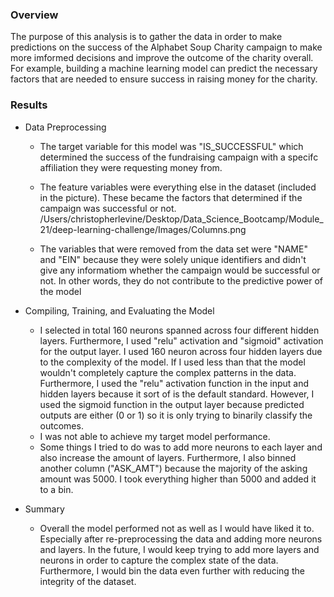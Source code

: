 ### Overview 
The purpose of this analysis is to gather the data in order to make predictions on the success of the Alphabet Soup Charity campaign to make more imformed decisions and improve the outcome of the charity overall. For example, building a machine learning model can predict the necessary factors that are needed to ensure success in raising money for the charity. 
### Results
* Data Preprocessing
    * The target variable for this model was "IS_SUCCESSFUL" which determined the success of the fundraising campaign with a specifc affiliation they were requesting money from.

    * The feature variables were everything else in the dataset (included in the picture). These became the factors that determined if the campaign was successful or not.
/Users/christopherlevine/Desktop/Data_Science_Bootcamp/Module_21/deep-learning-challenge/Images/Columns.png

    * The variables that were removed from the data set were "NAME" and "EIN" because they were solely unique identifiers and didn't give any informatiom whether the campaign would be successful or not. In other words, they do not contribute to the predictive power of the model

* Compiling, Training, and Evaluating the Model
    * I selected in total 160 neurons spanned across four different hidden layers. Furthermore, I used "relu" activation and "sigmoid" activation for the output layer. I used 160 neuron across four hidden layers due to the complexity of the model. If I used less than that the model wouldn't completely capture the complex patterns in the data. Furthermore, I used the "relu" activation function in the input and hidden layers because it sort of is the default standard. However, I used the sigmoid function in the output layer because predicted outputs are either (0 or 1) so it is only trying to binarily classify the outcomes. 
    * I was not able to achieve my target model performance.
    * Some things I tried to do was to add more neurons to each layer and also increase the amount of layers. Furthermore, I also binned another column ("ASK_AMT") because the majority of the asking amount was 5000. I took everything higher than 5000 and added it to a bin. 

* Summary
    * Overall the model performed not as well as I would have liked it to. Especially after re-preprocessing the data and adding more neurons and layers. In the future, I would keep trying to add more layers and neurons in order to capture the complex state of the data. Furthermore, I would bin the data even further with reducing the integrity of the dataset.
